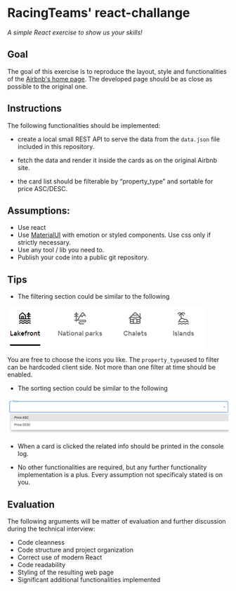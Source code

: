 # RacingTeams' react-challange
*A simple React exercise to show us your skills!*

## Goal
The goal of this exercise is to reproduce the layout, style and functionalities of the [Airbnb's home page](https://www.airbnb.com).
The developed page should be as close as possible to the original one.

## Instructions
The following functionalities should be implemented:

- create a local small REST API to serve the data from the `data.json` file included in this repository.

- fetch the data and render it inside the cards as on the original Airbnb site.

- the card list should be filterable by “property_type” and sortable for price ASC/DESC.

## Assumptions:
- Use react
- Use [MaterialUI](https://mui.com/) with emotion or styled components. Use css only if strictly necessary.
- Use any tool / lib you need to.
- Publish your code into a public git repository.

## Tips 
- The filtering section could be similar to the following

![filter airbnb](filter.png "filter airbnb")

You are free to choose the icons you like.
The `property_type`used to filter can be hardcoded client side. Not more than one filter at time should be enabled.   

- The sorting section could be similar to the following

![sorting airbnb](sorting.png "sorting airbnb")


- When a card is clicked the related info should be printed in the console log.

- No other functionalities are required, but any further functionality implementation is a plus. 
Every assumption not specificaly stated is on you.

## Evaluation
The following arguments will be matter of evaluation and further discussion during the technical interview:
- Code cleanness
- Code structure and project organization
- Correct use of modern React
- Code readability
- Styling of the resulting web page
- Significant additional functionalities implemented

